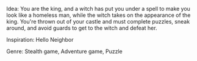 Idea:
You are the king, and a witch has put you under a spell to make you look like a homeless man,
while the witch takes on the appearance of the king. You're thrown out of your castle and must complete puzzles,
sneak around, and avoid guards to get to the witch and defeat her.

Inspiration: Hello Neighbor

Genre: Stealth game, Adventure game, Puzzle
